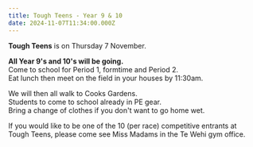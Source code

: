 ```yaml
---
title: Tough Teens - Year 9 & 10
date: 2024-11-07T11:34:00.000Z
---
```

**Tough Teens** is on Thursday 7 November.  

**All Year 9's and 10's will be going.**  
Come to school for Period 1, formtime and Period 2.  
Eat lunch then meet on the field in your houses by 11:30am.  

We will then all walk to Cooks Gardens.  
Students to come to school already in PE gear.  
Bring a change of clothes if you don't want to go home wet.

If you would like to be one of the 10 (per race) competitive entrants at Tough Teens, please come see Miss Madams in the Te Wehi gym office.

